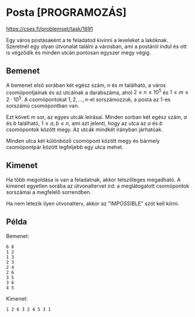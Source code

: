# Posta [PROGRAMOZÁS]

https://cses.fi/problemset/task/1691

Egy város postásaként a te feladatod kivinni a leveleket a lakóknak. Szeretnél egy olyan útvonalat találni a városban, ami a postáról indul és ott is végződik és minden utcán pontosan egyszer megy végig.

## Bemenet

A bemenet első sorában két egész szám, $n$ és $m$ található, a város csomópontjainak és az utcáinak a darabszáma, ahol $2 \le n \le 10^5$ és $1 \le m \le 2 \cdot 10^5$. A csomópontokat $1,2,\dots,n$-el sorszámozzuk, a posta az $1$-es sorszámú csomópontban van.

Ezt követi $m$ sor, az egyes utcák leírásai. Minden sorban két egész szám, $a$ és $b$ található, $1 \le a,b \le n$, ami azt jelenti, hogy az utca az $a$ és $b$ csomópontok között megy. Az utcák mindkét irányban járhatóak.

Minden utca két különböző csomópont között megy és bármely csomópontpár között legfeljebb egy utca mehet.

## Kimenet

Ha több megoldása is van a feladatnak, akkor tetszőleges megadható. A kimenet egyetlen sorába az útvonaltervet írd: a meglátogatott csomópontok sorszámai a megfelelő sorrendben.

Ha nem létezik ilyen útvonalterv, akkor az "IMPOSSIBLE" szót kell kiírni.

## Példa

Bemenet:
```
6 8
1 2
1 3
2 3
2 4
2 6
3 5
3 6
4 5
```

Kimenet:
```
1 2 6 3 2 4 5 3 1
```
